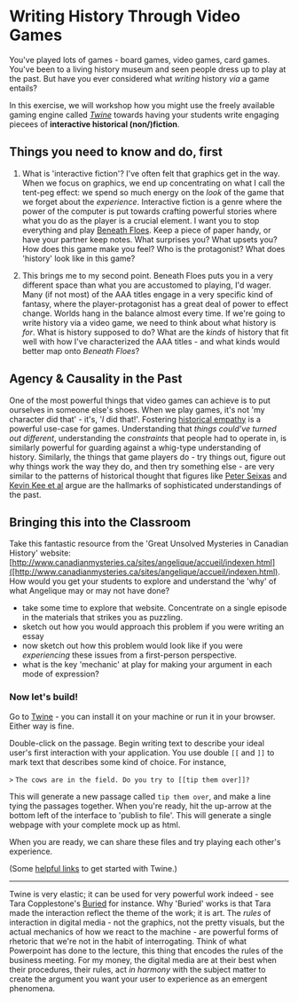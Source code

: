 # Writing History Through Video Games

You've played lots of games - board games, video games, card games. You've been to a living history museum and seen people dress up to play at the past. But have you ever considered what *writing* history *via* a game entails?

In this exercise, we will workshop how you might use the freely available gaming engine called [*Twine*](http://twinery.org) towards having your students write engaging piecees of **interactive historical (non/)fiction**. 


## Things you need to know and do, first

1. What is 'interactive fiction'? I've often felt that graphics get in the way. When we focus on graphics, we end up concentrating on what I call the tent-peg effect: we spend so much energy on the *look* of the game that we forget about the *experience*. Interactive fiction is a genre where the power of the computer is put towards crafting powerful stories where what you do as the player is a crucial element. I want you to stop everything and play [Beneath Floes](http://www.bravemule.com/storage/beneath-floes/beneathfloes.html).  Keep a piece of paper handy, or have your partner keep notes. What surprises you? What upsets you? How does this game make you feel? Who is the protagonist? What does 'history' look like in this game?

2. This brings me to my second point. Beneath Floes puts you in a very different space than what you are accustomed to playing, I'd wager. Many (if not most) of the AAA titles engage in a very specific kind of fantasy, where the player-protagonist has a great deal of power to effect change. Worlds hang in the balance almost every time. If we're going to write history via a video game, we need to think about what history is *for*.  What is history supposed to do? What are the *kinds* of history that fit well with how I've characterized the AAA titles - and what kinds would better map onto *Beneath Floes*? 

## Agency & Causality in the Past

One of the most powerful things that video games can achieve is to put ourselves in someone else's shoes. When we play games, it's not 'my character did that' - it's, '_I_ did that!'. Fostering [historical empathy](http://epress.trincoll.edu/webwriting/chapter/graham/) is a powerful use-case for games. Understanding that _things could've turned out different_, understanding the _constraints_ that people had to operate in, is similarly powerful for guarding against a whig-type understanding of history. Similarly, the things that game players do - try things out, figure out why things work the way they do, and then try something else - are very similar to the patterns of historical thought that figures like [Peter Seixas](http://historicalthinking.ca/peter-seixas) and [Kevin Kee et al](http://muse.jhu.edu/journals/can/summary/v090/90.2.kee.html) argue are the hallmarks of sophisticated understandings of the past. 

## Bringing this into the Classroom

Take this fantastic resource from the 'Great Unsolved Mysteries in Canadian History' website: [http://www.canadianmysteries.ca/sites/angelique/accueil/indexen.html]([http://www.canadianmysteries.ca/sites/angelique/accueil/indexen.html). How would you get your students to explore and understand the 'why' of what Angelique may or may not have done?

+ take some time to explore that website. Concentrate on a single episode in the materials that strikes you as puzzling.
+ sketch out how you would approach this problem if you were writing an essay
+ now sketch out how this problem would look like if you were _experiencing_ these issues from a first-person perspective.
+ what is the key 'mechanic' at play for making your argument in each mode of expression?

### Now let's build!

Go to [Twine](http://twinery.org/2/#stories) - you can install it on your machine or run it in your browser. Either way is fine.

Double-click on the passage. Begin writing text to describe your ideal user's first interaction with your application. You use double `[[` and `]]` to mark text that describes some kind of choice. For instance,

`>` `The cows are in the field. Do you try to [[tip them over]]?`

This will generate a new passage called `tip them over`, and make a line tying the passages together. When you're ready, hit the up-arrow at the bottom left of the interface to 'publish to file'. This will generate a single webpage with your complete mock up as html.

When you are ready, we can share these files and try playing each other's experience.

(Some [helpful links](https://gist.github.com/shawngraham/e10fcfd8b800f778fad4) to get started with Twine.)

---

Twine is very elastic; it can be used for very powerful work indeed - see Tara Copplestone's [Buried](http://taracopplestone.co.uk/buried.html) for instance. Why 'Buried' works is that Tara made the interaction reflect the theme of the work; it is art. The *rules* of interaction in digital media - not the graphics, not the pretty visuals, but the actual mechanics of how we react to the machine - are powerful forms of rhetoric that we're not in the habit of interrogating. Think of what Powerpoint has done to the lecture, this thing that encodes the rules of the business meeting. For my money, the digital media are at their best when their procedures, their rules, act _in harmony_ with the subject matter to create the argument you want your user to experience as an emergent phenomena. 
